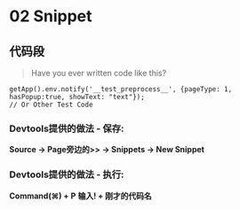 # 02 Snippet

## 代码段

> Have you ever written code like this?

```text
getApp().env.notify('__test_preprocess__', {pageType: 1, hasPopup:true, showText: "text"});
// Or Other Test Code
```

### Devtools提供的做法 - 保存:

**Source -&gt; Page旁边的&gt;&gt; -&gt; Snippets -&gt; New Snippet**

### Devtools提供的做法 - 执行:

**Command\(⌘\) + P** **输入! + 刚才的代码名**

